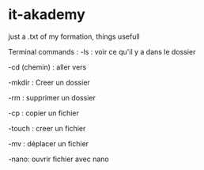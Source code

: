 # it-akademy
just a .txt of my formation, things usefull

Terminal commands :
-ls : voir ce qu'il y a dans le dossier

-cd (chemin) : aller vers

-mkdir : Creer un dossier

-rm : supprimer un dossier

-cp : copier un fichier

-touch : creer un fichier

-mv : déplacer un fichier

-nano: ouvrir fichier avec nano
